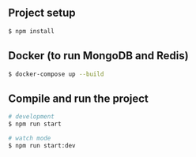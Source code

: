 ## Project setup

```bash
$ npm install
```

## Docker (to run MongoDB and Redis)
```bash
$ docker-compose up --build
```

## Compile and run the project

```bash
# development
$ npm run start

# watch mode
$ npm run start:dev
```
